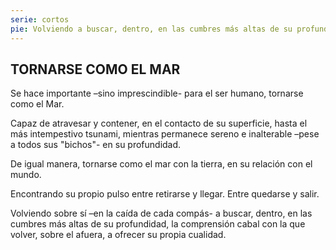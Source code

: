 ```yaml
---
serie: cortos
pie: Volviendo a buscar, dentro, en las cumbres más altas de su profundidad
---
```


## TORNARSE COMO EL MAR

Se hace importante –sino imprescindible- para el ser humano, tornarse como el Mar.

Capaz de atravesar y contener, en el contacto de su superficie, hasta el más intempestivo tsunami, mientras permanece sereno e inalterable –pese a todos sus "bichos"- en su profundidad.

De igual manera, tornarse como el mar con la tierra, en su relación con el mundo.

Encontrando su propio pulso entre retirarse y llegar. Entre quedarse y salir.

Volviendo sobre sí –en la caída de cada compás- a buscar, dentro, en las cumbres más altas de su profundidad, la comprensión cabal con la que volver, sobre el afuera, a ofrecer su propia cualidad.
